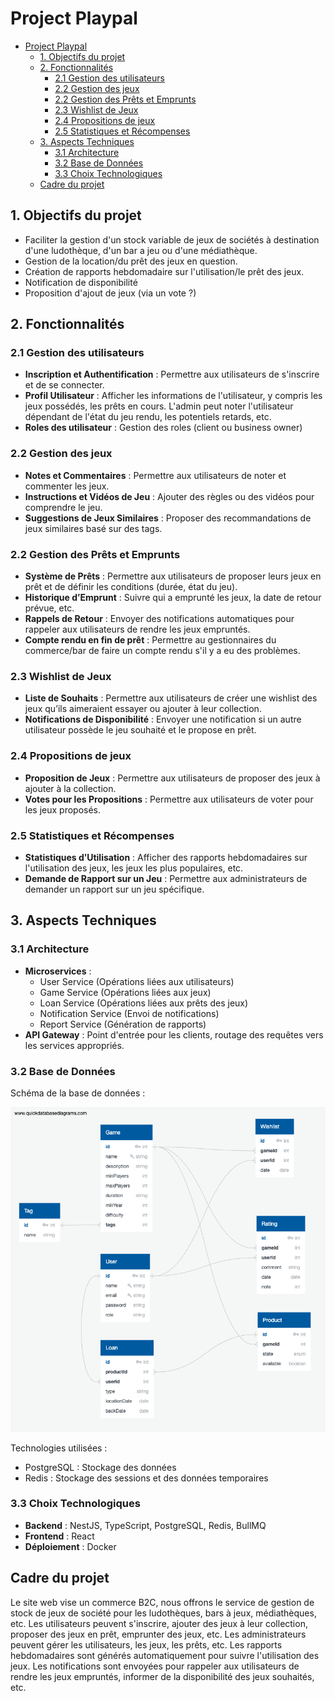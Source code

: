 # Project Playpal

- [Project Playpal](#project-playpal)
	- [1. Objectifs du projet](#1-objectifs-du-projet)
	- [2. Fonctionnalités](#2-fonctionnalités)
		- [2.1 Gestion des utilisateurs](#21-gestion-des-utilisateurs)
		- [2.2 Gestion des jeux](#22-gestion-des-jeux)
		- [2.2 Gestion des Prêts et Emprunts](#22-gestion-des-prêts-et-emprunts)
		- [2.3 Wishlist de Jeux](#23-wishlist-de-jeux)
		- [2.4 Propositions de jeux](#24-propositions-de-jeux)
		- [2.5 Statistiques et Récompenses](#25-statistiques-et-récompenses)
	- [3. Aspects Techniques](#3-aspects-techniques)
		- [3.1 Architecture](#31-architecture)
		- [3.2 Base de Données](#32-base-de-données)
		- [3.3 Choix Technologiques](#33-choix-technologiques)
	- [Cadre du projet](#cadre-du-projet)

## 1. Objectifs du projet

- Faciliter la gestion d'un stock variable de jeux de sociétés à destination d'une ludothèque, d'un bar a jeu ou d'une médiathèque.
- Gestion de la location/du prêt des jeux en question.
- Création de rapports hebdomadaire sur l'utilisation/le prêt des jeux.
- Notification de disponibilité
- Proposition d'ajout de jeux (via un vote ?)

## 2. Fonctionnalités

### 2.1 Gestion des utilisateurs

- **Inscription et Authentification** : Permettre aux utilisateurs de s'inscrire et de se connecter.
- **Profil Utilisateur** : Afficher les informations de l'utilisateur, y compris les jeux possédés, les prêts en cours. L'admin peut noter l'utilisateur dépendant de l'état du jeu rendu, les potentiels retards, etc.
- **Roles des utilisateur** : Gestion des roles (client ou business owner)

### 2.2 Gestion des jeux

- **Notes et Commentaires** : Permettre aux utilisateurs de noter et commenter les jeux.
- **Instructions et Vidéos de Jeu** : Ajouter des règles ou des vidéos pour comprendre le jeu.
- **Suggestions de Jeux Similaires** : Proposer des recommandations de jeux similaires basé sur des tags.

### 2.2 Gestion des Prêts et Emprunts

- **Système de Prêts** : Permettre aux utilisateurs de proposer leurs jeux en prêt et de définir les conditions (durée, état du jeu).
- **Historique d’Emprunt** : Suivre qui a emprunté les jeux, la date de retour prévue, etc.
- **Rappels de Retour** : Envoyer des notifications automatiques pour rappeler aux utilisateurs de rendre les jeux empruntés.
- **Compte rendu en fin de prêt** : Permettre au gestionnaires du commerce/bar de faire un compte rendu s'il y a eu des problèmes.

### 2.3 Wishlist de Jeux

- **Liste de Souhaits** : Permettre aux utilisateurs de créer une wishlist des jeux qu’ils aimeraient essayer ou ajouter à leur collection.
- **Notifications de Disponibilité** : Envoyer une notification si un autre utilisateur possède le jeu souhaité et le propose en prêt.

### 2.4 Propositions de jeux

- **Proposition de Jeux** : Permettre aux utilisateurs de proposer des jeux à ajouter à la collection.
- **Votes pour les Propositions** : Permettre aux utilisateurs de voter pour les jeux proposés.

### 2.5 Statistiques et Récompenses

- **Statistiques d’Utilisation** : Afficher des rapports hebdomadaires sur l'utilisation des jeux, les jeux les plus populaires, etc.
- **Demande de Rapport sur un Jeu** : Permettre aux administrateurs de demander un rapport sur un jeu spécifique.

## 3. Aspects Techniques

### 3.1 Architecture

- **Microservices** :
  - User Service (Opérations liées aux utilisateurs)
  - Game Service (Opérations liées aux jeux)
  - Loan Service (Opérations liées aux prêts des jeux)
  - Notification Service (Envoi de notifications)
  - Report Service (Génération de rapports)
- **API Gateway** : Point d'entrée pour les clients, routage des requêtes vers les services appropriés.

### 3.2 Base de Données

Schéma de la base de données :

![db image scheme](./img/QuickDBD_Playpal.png)

Technologies utilisées :

- PostgreSQL : Stockage des données
- Redis : Stockage des sessions et des données temporaires

### 3.3 Choix Technologiques

- **Backend** : NestJS, TypeScript, PostgreSQL, Redis, BullMQ
- **Frontend** : React
- **Déploiement** : Docker

## Cadre du projet

Le site web vise un commerce B2C, nous offrons le service de gestion de stock de jeux de société pour les ludothèques, bars à jeux, médiathèques, etc. Les utilisateurs peuvent s'inscrire, ajouter des jeux à leur collection, proposer des jeux en prêt, emprunter des jeux, etc. Les administrateurs peuvent gérer les utilisateurs, les jeux, les prêts, etc. Les rapports hebdomadaires sont générés automatiquement pour suivre l'utilisation des jeux. Les notifications sont envoyées pour rappeler aux utilisateurs de rendre les jeux empruntés, informer de la disponibilité des jeux souhaités, etc.
